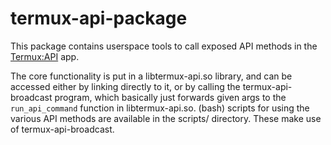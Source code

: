 # termux-api-package

This package contains userspace tools to call exposed API methods in
the [Termux:API](https://github.com/termux/termux-api) app.

The core functionality is put in a libtermux-api.so library, and can
be accessed either by linking directly to it, or by calling the
termux-api-broadcast program, which basically just forwards given args
to the `run_api_command` function in libtermux-api.so.  (bash) scripts
for using the various API methods are available in the scripts/
directory.  These make use of termux-api-broadcast.

